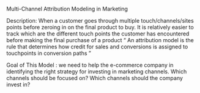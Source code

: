 Multi-Channel Attribution Modeling in Marketing

Description:
	When a customer goes through multiple touch/channels/sites points before zeroing in on the final product to buy. It is relatively easier to track which are the different touch points the customer has encountered before making the final purchase of a product
“  An attribution model is the rule that determines how credit for sales and conversions is assigned to touchpoints in conversion paths ”

Goal of This Model : we need to help the e-commerce company in identifying the right strategy for investing in marketing channels. Which channels should be focused on? Which channels should the company invest in? 
